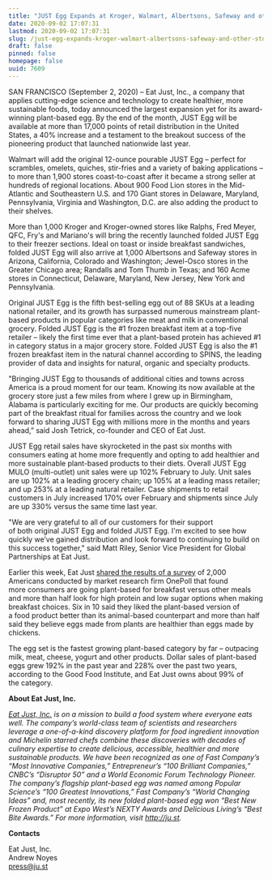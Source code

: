 ```yaml
---
title: "JUST Egg Expands at Kroger, Walmart, Albertsons, Safeway and other stores nationwide"
date: 2020-09-02 17:07:31
lastmod: 2020-09-02 17:07:31
slug: /just-egg-expands-kroger-walmart-albertsons-safeway-and-other-stores-nationwide
draft: false
pinned: false
homepage: false
uuid: 7609
---
```

<p>SAN FRANCISCO (September 2, 2020) – Eat Just, Inc., a company that applies cutting-edge science and technology to create healthier, more sustainable foods, today announced the largest expansion yet for its award-winning plant-based egg. By the end of the month, JUST Egg will be available at more than 17,000 points of retail distribution in the United States, a 40% increase and a testament to the breakout success of the pioneering product that launched nationwide last year.</p>
<p>Walmart will add the original 12-ounce pourable JUST Egg – perfect for scrambles, omelets, quiches, stir-fries and a variety of baking applications – to more than 1,900 stores coast-to-coast after it became a strong seller at hundreds of regional locations. About 900 Food Lion stores in the Mid-Atlantic and Southeastern U.S. and 170 Giant stores in Delaware, Maryland, Pennsylvania, Virginia and Washington, D.C. are also adding the product to their shelves.</p>
<p>More than 1,000 Kroger and Kroger-owned stores like Ralphs, Fred Meyer, QFC, Fry's and Mariano's will bring the recently launched folded JUST Egg to their freezer sections. Ideal on toast or inside breakfast sandwiches, folded JUST Egg will also arrive at 1,000 Albertsons and Safeway stores in Arizona, California, Colorado and Washington; Jewel-Osco stores in the Greater Chicago area; Randalls and Tom Thumb in Texas; and 160 Acme stores in Connecticut, Delaware, Maryland, New Jersey, New York and Pennsylvania.</p>
<p>Original JUST Egg is the fifth best-selling egg out of 88 SKUs at a leading national retailer, and its growth has surpassed numerous mainstream plant-based products in popular categories like meat and milk in conventional grocery. Folded JUST Egg is the #1 frozen breakfast item at a top-five retailer – likely the first time ever that a plant-based protein has achieved #1 in category status in a major grocery store. Folded JUST Egg is also the #1 frozen breakfast item in the natural channel according to SPINS, the leading provider of data and insights for natural, organic and specialty products.</p>
<p>"Bringing JUST Egg to thousands of additional cities and towns across America is a proud moment for our team. Knowing its now available at the grocery store just a few miles from where I grew up in Birmingham, Alabama is particularly exciting for me. Our products are quickly becoming part of the breakfast ritual for families across the country and we look forward to sharing JUST Egg with millions more in the months and years ahead,” said Josh Tetrick, co-founder and CEO of Eat Just.</p>
<p>JUST Egg retail sales have skyrocketed in the past six months with consumers eating at home more frequently and opting to add healthier and more sustainable plant-based products to their diets. Overall JUST Egg MULO (multi-outlet) unit sales were up 102% February to July. Unit sales are up 102% at a leading grocery chain; up 105% at a leading mass retailer; and up 253% at a leading natural retailer. Case shipments to retail customers in July increased 170% over February and shipments since July are up 330% versus the same time last year.</p>
<p>"We are very grateful to all of our customers for their support of both original JUST Egg and folded JUST Egg. I'm excited to see how quickly we’ve gained distribution and look forward to continuing to build on this success together," said Matt Riley, Senior Vice President for Global Partnerships at Eat Just.</p>
<p>Earlier this week, Eat Just <a href="https://www.businesswire.com/news/home/20200901005343/en/Americans-Plant-Based-Breakfast-New-Study-Finds">shared the results of a survey</a> of 2,000 Americans conducted by market research firm OnePoll that found more consumers are going plant-based for breakfast versus other meals and more than half look for high protein and low sugar options when making breakfast choices. Six in 10 said they liked the plant-based version of a food product better than its animal-based counterpart and more than half said they believe eggs made from plants are healthier than eggs made by chickens.</p>
<p>The egg set is the fastest growing plant-based category by far – outpacing milk, meat, cheese, yogurt and other products. Dollar sales of plant-based eggs grew 192% in the past year and 228% over the past two years, according to the Good Food Institute, and Eat Just owns about 99% of the category.</p>
<p><strong>About Eat Just, Inc.</strong></p>
<p><em><a href="https://cts.businesswire.com/ct/CT?id=smartlink&url=http%3A%2F%2Fju.st%2F&esheet=52277930&newsitemid=20200902005368&lan=en-US&anchor=Eat+Just%2C+Inc.&index=2&md5=d0abf24b4d13c387d80b4a331b202076">Eat Just, Inc.</a></em><em> is on a mission to build a food system where everyone eats well. The company’s world-class team of scientists and researchers leverage a one-of-a-kind discovery platform for food ingredient innovation and Michelin starred chefs combine these discoveries with decades of culinary expertise to create delicious, accessible, healthier and more sustainable products. We have been recognized as one of Fast Company’s “Most Innovative Companies,” Entrepreneur’s “100 Brilliant Companies,” CNBC’s “Disruptor 50” and a World Economic Forum Technology Pioneer. The company’s flagship plant-based egg was named among Popular Science’s “100 Greatest Innovations,” Fast Company’s “World Changing Ideas” and, most recently, its new folded plant-based egg won “Best New Frozen Product” at Expo West’s NEXTY Awards and Delicious Living’s “Best Bite Awards.” For more information, visit <a href="https://cts.businesswire.com/ct/CT?id=smartlink&url=http%3A%2F%2Fju.st%2F&esheet=52277930&newsitemid=20200902005368&lan=en-US&anchor=http%3A%2F%2Fju.st&index=3&md5=b07a98438919aa1aa6919ee0e7f345b6">http://ju.st</a>.</em></p>
<p><strong>Contacts</strong></p>
<p>Eat Just, Inc.<br />
Andrew Noyes<br />
<a href="mailto:press@ju.st">press@ju.st</a></p>
